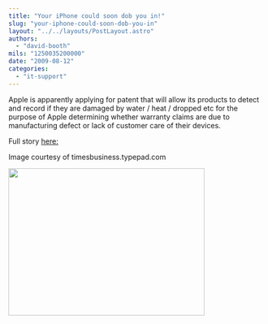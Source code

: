 ```yaml
---
title: "Your iPhone could soon dob you in!"
slug: "your-iphone-could-soon-dob-you-in"
layout: "../../layouts/PostLayout.astro"
authors: 
  - "david-booth"
mils: "1250035200000"
date: "2009-08-12"
categories: 
  - "it-support"
---
```


Apple is apparently applying for patent that will allow its products to detect and record if they are damaged by water / heat / dropped etc for the purpose of Apple determining whether warranty claims are due to manufacturing defect or lack of customer care of their devices.

Full story [here:](http://www.pcauthorsity.com.au/News/152496,apple-logs-patent-for-abuse-detection-system.aspx)

Image courtesy of timesbusiness.typepad.com

<img src="/images/iphone_smashed.jpg" width=386 height=290  >
